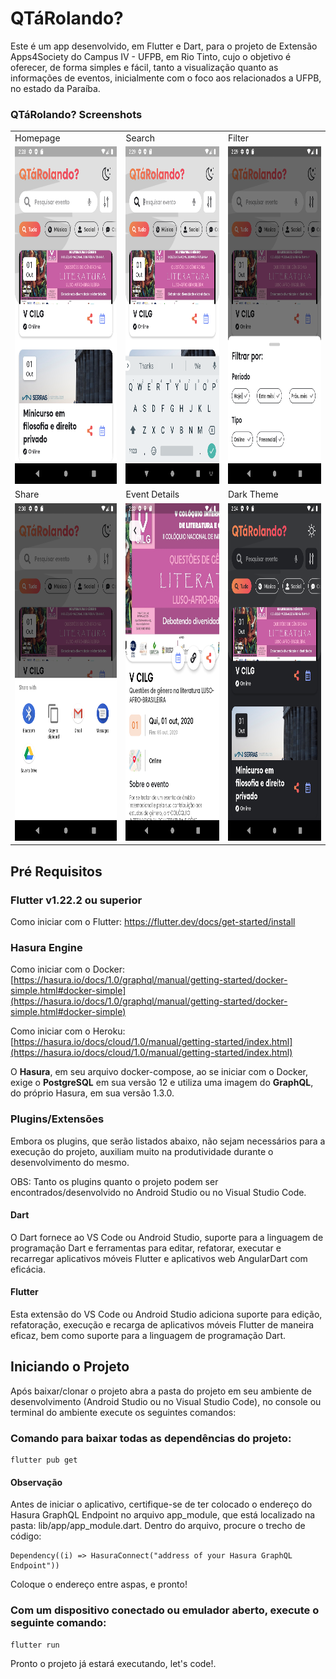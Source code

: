# QTáRolando?

Este é um app desenvolvido, em Flutter e Dart, para o projeto de Extensão Apps4Society do Campus IV - UFPB, em Rio Tinto, cujo o objetivo é oferecer, de forma simples e fácil, tanto a visualização quanto as informações de eventos, inicialmente com o foco aos relacionados a UFPB, no estado da Paraíba.

### QTáRolando? Screenshots

<table>
  <tr>
    <td>Homepage</td>
    <td>Search</td>
    <td>Filter</td>
  </tr>
  <tr>
    <td><img src="screenshots/Homepage-Light.png" width=270 height=540></td>
    <td><img src="screenshots/Search.png" width=270 height=540></td>
    <td><img src="screenshots/Filter.png" width=270 height=540></td>
  </tr>
  <tr>
    <td>Share</td>
    <td>Event Details</td>
    <td>Dark Theme</td>
  </tr>
  <tr>
    <td><img src="screenshots/Share.png" width=270 height=540></td>
    <td><img src="screenshots/Event-Details.png" width=270 height=540></td>
    <td><img src="screenshots/HomePage-Dark.png" width=270 height=540></td>
  </tr>
 </table>

## Pré Requisitos
### Flutter v1.22.2 ou superior
Como iniciar com o Flutter: https://flutter.dev/docs/get-started/install
### Hasura Engine
Como iniciar com o Docker: [https://hasura.io/docs/1.0/graphql/manual/getting-started/docker-simple.html#docker-simple](https://hasura.io/docs/1.0/graphql/manual/getting-started/docker-simple.html#docker-simple)

Como iniciar com o Heroku: [https://hasura.io/docs/cloud/1.0/manual/getting-started/index.html](https://hasura.io/docs/cloud/1.0/manual/getting-started/index.html)

O **Hasura**, em seu arquivo docker-compose, ao se iniciar com o Docker, exige o **PostgreSQL** em sua versão 12 e utiliza uma imagem do **GraphQL**, do próprio Hasura, em sua versão 1.3.0.

### Plugins/Extensões
Embora os plugins, que serão listados abaixo, não sejam necessários para a execução do projeto, auxiliam muito na produtividade durante o desenvolvimento do mesmo.

OBS: Tanto os plugins quanto o projeto podem ser encontrados/desenvolvido no Android Studio ou no Visual Studio Code.

#### Dart
O Dart  fornece ao VS Code ou Android Studio, suporte para a linguagem de programação Dart e  ferramentas para editar, refatorar, executar e recarregar aplicativos móveis Flutter e aplicativos web AngularDart com eficácia.
#### Flutter
Esta extensão do VS Code ou Android Studio adiciona suporte para edição, refatoração, execução e recarga de aplicativos móveis Flutter de maneira eficaz, bem como suporte para a linguagem de programação Dart.

## Iniciando o Projeto
Após baixar/clonar o projeto abra a pasta do projeto em seu ambiente de desenvolvimento (Android Studio ou no Visual Studio Code), no console ou terminal do ambiente execute os seguintes comandos:

### Comando para baixar todas as dependências do projeto:
```{sh}
flutter pub get
```
#### Observação
Antes de iniciar o aplicativo, certifique-se de ter colocado o endereço do Hasura GraphQL Endpoint no arquivo app_module, que está localizado na pasta: lib/app/app_module.dart.
Dentro do arquivo, procure o trecho de código:
```{sh}
Dependency((i) => HasuraConnect("address of your Hasura GraphQL Endpoint"))
```
Coloque o endereço entre aspas, e pronto!

### Com um dispositivo conectado ou emulador aberto, execute o seguinte comando:
```{sh}
flutter run
```
Pronto o projeto já estará executando, let's code!.
